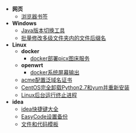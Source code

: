 * **网页**
  * [浏览器书签](web/浏览器书签)
* **Windows**
  * [Java版本切换工具](windows/Java版本切换工具)
  * [批量修改多级文件夹内的文件后缀名](windows/批量修改多级文件夹内的文件后缀名)
* **Linux**
  * **docker**
    * [docker部署picx图床服务](linux/docker/docker部署picx图床服务)
  * **openwrt**
    * [docker系统屏幕输出](linux/openwrt/docker系统屏幕输出)
  * [acme配置泛域名证书](linux/acme配置泛域名证书)
  * [CentOS完全卸载Python2.7和yum并重新安装](linux/CentOS完全卸载Python2.7和yum并重新安装)
  * [Linux后台运行终止进程](linux/Linux后台运行终止进程)
* **idea**
  * [idea快捷键大全](code/idea/idea快捷键大全)
  * [EasyCode设置备份](code/idea/EasyCode设置备份)
  * [文件和代码模板](code/idea/文件和代码模板)